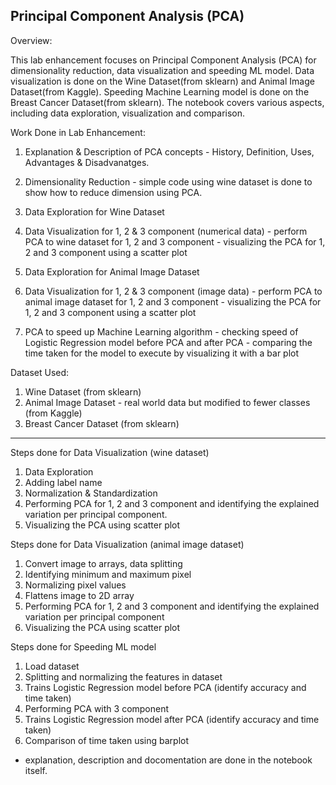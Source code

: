 
Principal Component Analysis (PCA)
-------------------------------------

Overview:

This lab enhancement focuses on Principal Component Analysis (PCA) for dimensionality reduction, data visualization and speeding ML model. Data visualization is done on the Wine Dataset(from sklearn) and Animal Image Dataset(from Kaggle). Speeding Machine Learning model is done on the Breast Cancer Dataset(from sklearn). The notebook covers various aspects, including data exploration, visualization and comparison.


Work Done in Lab Enhancement:


1. Explanation & Description of PCA concepts
        - History, Definition, Uses, Advantages & Disadvanatges.

2. Dimensionality Reduction 
        - simple code using wine dataset is done to show how to reduce dimension using PCA.

3. Data Exploration for Wine Dataset

4. Data Visualization for 1, 2 & 3 component (numerical data)
        - perform PCA to wine dataset for 1, 2 and 3 component
        - visualizing the PCA for 1, 2 and 3 component using a scatter plot 
        
5. Data Exploration for Animal Image Dataset

6. Data Visualization for 1, 2 & 3 component (image data)
        -  perform PCA to animal image dataset for 1, 2 and 3 component
        -  visualizing the PCA for 1, 2 and 3 component using a scatter plot 

7. PCA to speed up Machine Learning algorithm 
         - checking speed of Logistic Regression model before PCA and after PCA
         - comparing the time taken for the model to execute by visualizing it with a bar plot


Dataset Used:

1. Wine Dataset (from sklearn)
2. Animal Image Dataset - real world data but modified to fewer classes (from Kaggle)
3. Breast Cancer Dataset (from sklearn)

---------------------------------------------------------------------------------------------------------------------------

Steps done for Data Visualization (wine dataset)

1. Data Exploration
2. Adding label name
3. Normalization & Standardization
4. Performing PCA for 1, 2 and 3 component and identifying the explained variation per principal component.
5. Visualizing the PCA using scatter plot

Steps done for Data Visualization (animal image dataset)

1. Convert image to arrays, data splitting
2. Identifying minimum and maximum pixel 
3. Normalizing pixel values
4. Flattens image to 2D array
5. Performing PCA for 1, 2 and 3 component and identifying the explained variation per principal component
6. Visualizing the PCA using scatter plot

Steps done for Speeding ML model

1. Load dataset
2. Splitting and normalizing the features in dataset
3. Trains Logistic Regression model before PCA (identify accuracy and time taken)
4. Performing PCA with 3 component
5. Trains Logistic Regression model after PCA (identify accuracy and time taken)
6. Comparison of time taken using barplot


* explanation, description and docomentation are done in the notebook itself.
